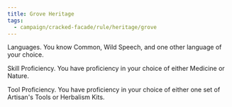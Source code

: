 ```yaml
---
title: Grove Heritage
tags:
  - campaign/cracked-facade/rule/heritage/grove
---
```


Languages. You know Common, Wild Speech, and one other language of your choice.

Skill Proficiency. You have proficiency in your choice of either Medicine or Nature.

Tool Proficiency. You have proficiency in your choice of either one set of Artisan's Tools or Herbalism Kits.
